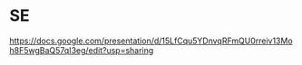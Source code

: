 # SE

https://docs.google.com/presentation/d/15LfCqu5YDnvqRFmQU0rreiv13Moh8F5wgBaQ57qI3eg/edit?usp=sharing
